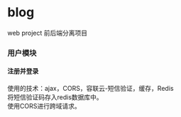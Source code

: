 # blog
web project
前后端分离项目
### 用户模块
#### 注册并登录
使用的技术：ajax，CORS，容联云-短信验证，缓存，Redis<br>
将短信验证码存入redis数据库中。<br>
使用CORS进行跨域请求。